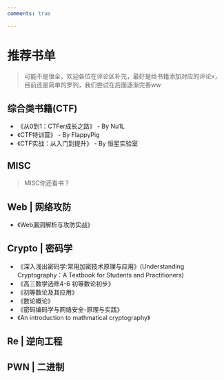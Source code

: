 ```yaml
---
comments: true

---
```


# 推荐书单

>可能不是很全，欢迎各位在评论区补充，最好是给书籍添加对应的评论x，目前还是简单的罗列，我们尝试在后面逐渐完善ww

## 综合类书籍(CTF)
- 《从0到1：CTFer成长之路》 - By Nu1L
- 《CTF特训营》 - By FlappyPig
- 《CTF实战：从入门到提升》 - By 恒星实验室

## MISC

>MISC你还看书？


## Web | 网络攻防
- 《Web漏洞解析与攻防实战》


## Crypto | 密码学
- 《深入浅出密码学:常用加密技术原理与应用》(Understanding Cryptography：A Textbook for Students and Practitioners)
- 《高三数学选修4-6 初等数论初步》
- 《初等数论及其应用》
- 《数论概论》
- 《密码编码学与网络安全-原理与实践》
- 《An introduction to mathmatical cryptography》

## Re | 逆向工程

## PWN | 二进制